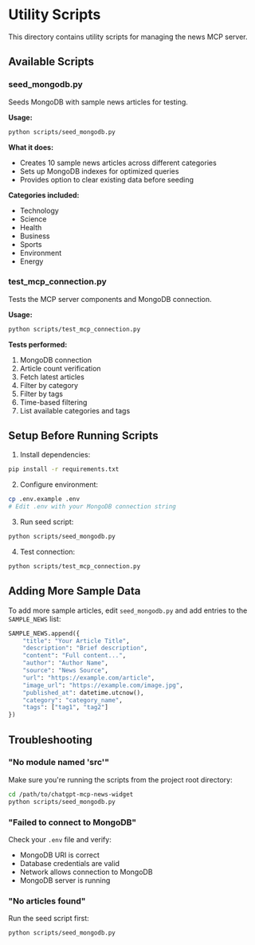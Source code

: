 # Utility Scripts

This directory contains utility scripts for managing the news MCP server.

## Available Scripts

### seed_mongodb.py

Seeds MongoDB with sample news articles for testing.

**Usage:**
```bash
python scripts/seed_mongodb.py
```

**What it does:**
- Creates 10 sample news articles across different categories
- Sets up MongoDB indexes for optimized queries
- Provides option to clear existing data before seeding

**Categories included:**
- Technology
- Science
- Health
- Business
- Sports
- Environment
- Energy

### test_mcp_connection.py

Tests the MCP server components and MongoDB connection.

**Usage:**
```bash
python scripts/test_mcp_connection.py
```

**Tests performed:**
1. MongoDB connection
2. Article count verification
3. Fetch latest articles
4. Filter by category
5. Filter by tags
6. Time-based filtering
7. List available categories and tags

## Setup Before Running Scripts

1. Install dependencies:
```bash
pip install -r requirements.txt
```

2. Configure environment:
```bash
cp .env.example .env
# Edit .env with your MongoDB connection string
```

3. Run seed script:
```bash
python scripts/seed_mongodb.py
```

4. Test connection:
```bash
python scripts/test_mcp_connection.py
```

## Adding More Sample Data

To add more sample articles, edit `seed_mongodb.py` and add entries to the `SAMPLE_NEWS` list:

```python
SAMPLE_NEWS.append({
    "title": "Your Article Title",
    "description": "Brief description",
    "content": "Full content...",
    "author": "Author Name",
    "source": "News Source",
    "url": "https://example.com/article",
    "image_url": "https://example.com/image.jpg",
    "published_at": datetime.utcnow(),
    "category": "category_name",
    "tags": ["tag1", "tag2"]
})
```

## Troubleshooting

### "No module named 'src'"

Make sure you're running the scripts from the project root directory:
```bash
cd /path/to/chatgpt-mcp-news-widget
python scripts/seed_mongodb.py
```

### "Failed to connect to MongoDB"

Check your `.env` file and verify:
- MongoDB URI is correct
- Database credentials are valid
- Network allows connection to MongoDB
- MongoDB server is running

### "No articles found"

Run the seed script first:
```bash
python scripts/seed_mongodb.py
```